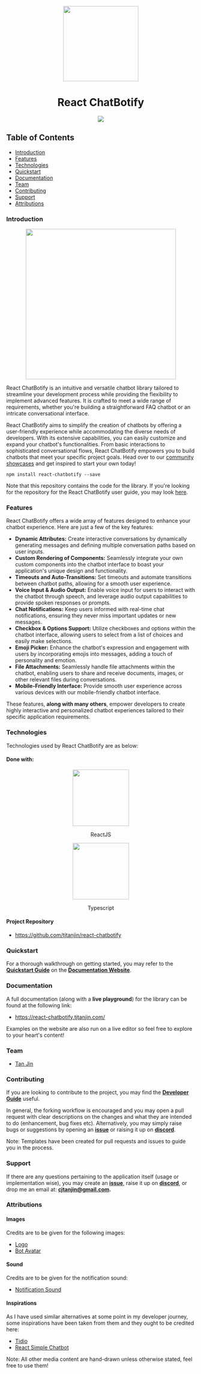 <p align="center">
  <img width="200px" src="https://raw.githubusercontent.com/tjtanjin/react-chatbotify/main/src/assets/logo.png" />
  <h1 align="center">React ChatBotify</h1>
</p>

<p align="center">
  <a href="https://github.com/tjtanjin/react-chatbotify/actions"> <img src="https://github.com/tjtanjin/react-chatbotify/actions/workflows/build_and_test.yml/badge.svg" /> </a>
</p>

## Table of Contents
* [Introduction](#introduction)
* [Features](#features)
* [Technologies](#technologies)
* [Quickstart](#quickstart)
* [Documentation](#documentation)
* [Team](#team)
* [Contributing](#contributing)
* [Support](#support)
* [Attributions](#attributions)

### Introduction

<p align="center">
  <img height="400px" src="https://raw.githubusercontent.com/tjtanjin/react-chatbotify/main/src/assets/demo.png" />
</p>

React ChatBotify is an intuitive and versatile chatbot library tailored to streamline your development process while providing the flexibility to implement advanced features. It is crafted to meet a wide range of requirements, whether you're building a straightforward FAQ chatbot or an intricate conversational interface.

React ChatBotify aims to simplify the creation of chatbots by offering a user-friendly experience while accommodating the diverse needs of developers. With its extensive capabilities, you can easily customize and expand your chatbot's functionalities. From basic interactions to sophisticated conversational flows, React ChatBotify empowers you to build chatbots that meet your specific project goals. Head over to our [community showcases](https://github.com/tjtanjin/react-chatbotify/blob/main/SHOWCASES.md) and get inspired to start your own today!

`npm install react-chatbotify --save`

Note that this repository contains the code for the library. If you're looking for the repository for the React ChatBotify user guide, you may look [here](https://github.com/tjtanjin/react-chatbotify-docs).

### Features

React ChatBotify offers a wide array of features designed to enhance your chatbot experience. Here are just a few of the key features:

- **Dynamic Attributes:** Create interactive conversations by dynamically generating messages and defining multiple conversation paths based on user inputs.
- **Custom Rendering of Components:** Seamlessly integrate your own custom components into the chatbot interface to boast your application's unique design and functionality.
- **Timeouts and Auto-Transitions:** Set timeouts and automate transitions between chatbot paths, allowing for a smooth user experience.
- **Voice Input & Audio Output:** Enable voice input for users to interact with the chatbot through speech, and leverage audio output capabilities to provide spoken responses or prompts.
- **Chat Notifications:** Keep users informed with real-time chat notifications, ensuring they never miss important updates or new messages.
- **Checkbox & Options Support:** Utilize checkboxes and options within the chatbot interface, allowing users to select from a list of choices and easily make selections.
- **Emoji Picker:** Enhance the chatbot's expression and engagement with users by incorporating emojis into messages, adding a touch of personality and emotion.
- **File Attachments:** Seamlessly handle file attachments within the chatbot, enabling users to share and receive documents, images, or other relevant files during conversations.
- **Mobile-Friendly Interface:** Provide smooth user experience across various devices with our mobile-friendly chatbot interface.

These features, **along with many others**, empower developers to create highly interactive and personalized chatbot experiences tailored to their specific application requirements.

### Technologies
Technologies used by React ChatBotify are as below:
#### Done with:

<p align="center">
  <img height="150" width="150" src="https://upload.wikimedia.org/wikipedia/commons/thumb/a/a7/React-icon.svg/2300px-React-icon.svg.png" />
</p>
<p align="center">
ReactJS
</p>
<p align="center">
  <img height="150" width="150" src="https://upload.wikimedia.org/wikipedia/commons/thumb/4/4c/Typescript_logo_2020.svg/2048px-Typescript_logo_2020.svg.png" />
</p>
<p align="center">
Typescript
</p>

#### Project Repository
- https://github.com/tjtanjin/react-chatbotify

### Quickstart
For a thorough walkthrough on getting started, you may refer to the [**Quickstart Guide**](https://react-chatbotify.tjtanjin.com/docs/introduction/quickstart/) on the [**Documentation Website**](https://react-chatbotify.tjtanjin.com/).

### Documentation
A full documentation (along with a **live playground**) for the library can be found at the following link:

- https://react-chatbotify.tjtanjin.com/

Examples on the website are also run on a live editor so feel free to explore to your heart's content!

### Team
* [Tan Jin](https://github.com/tjtanjin)

### Contributing
If you are looking to contribute to the project, you may find the [**Developer Guide**](https://github.com/tjtanjin/react-chatbotify/blob/main/docs/DeveloperGuide.md) useful.

In general, the forking workflow is encouraged and you may open a pull request with clear descriptions on the changes and what they are intended to do (enhancement, bug fixes etc). Alternatively, you may simply raise bugs or suggestions by opening an [**issue**](https://github.com/tjtanjin/react-chatbotify/issues) or raising it up on [**discord**](https://discord.gg/6R4DK4G5Zh).

Note: Templates have been created for pull requests and issues to guide you in the process.

### Support
If there are any questions pertaining to the application itself (usage or implementation wise), you may create an [**issue**](https://github.com/tjtanjin/react-chatbotify/issues), raise it up on [**discord**](https://discord.gg/6R4DK4G5Zh), or drop me an email at: **cjtanjin@gmail.com.**

### Attributions
#### Images
Credits are to be given for the following images:
- [Logo](https://www.craiyon.com/)
- [Bot Avatar](https://www.craiyon.com/)

#### Sound
Credits are to be given for the notification sound:
- [Notification Sound](https://pixabay.com/sound-effects/notifications-sound-127856/)

#### Inspirations
As I have used similar alternatives at some point in my developer journey, some inspirations have been taken from them and they ought to be credited here:
- [Tidio](https://www.tidio.com/)
- [React Simple Chatbot](https://github.com/LucasBassetti/react-simple-chatbot)

Note: All other media content are hand-drawn unless otherwise stated, feel free to use them!
